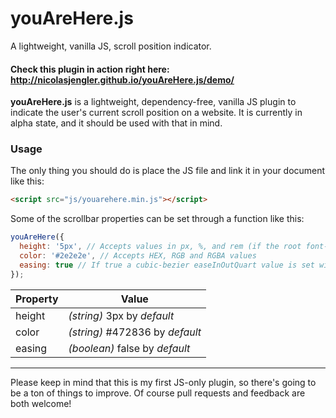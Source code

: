 # youAreHere.js
A lightweight, vanilla JS, scroll position indicator.

#### Check this plugin in action right here: http://nicolasjengler.github.io/youAreHere.js/demo/

**youAreHere.js** is a lightweight, dependency-free, vanilla JS plugin to indicate the user's current scroll position on a website. It is currently in alpha state, and it should be used with that in mind. 


### Usage
The only thing you should do is place the JS file and link it in your document like this:

```html
<script src="js/youarehere.min.js"></script>
```

Some of the scrollbar properties can be set through a function like this:

```javascript
youAreHere({
  height: '5px', // Accepts values in px, %, and rem (if the root font-size has been properly set)
  color: '#2e2e2e', // Accepts HEX, RGB and RGBA values
  easing: true // If true a cubic-bezier easeInOutQuart value is set with a 3ms duration
});
```

| Property | Value                            |
|----------|----------------------------------|
| height   | _(string)_ 3px by _default_      |
| color    | _(string)_ #472836 by _default_  |
| easing   | _(boolean)_ false by _default_   |

---
Please keep in mind that this is my first JS-only plugin, so there's going to be a ton of things to improve. Of course pull requests and feedback are both welcome!